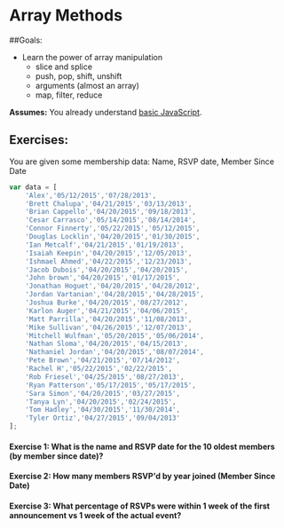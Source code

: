 # Array Methods

##Goals: 
- Learn the power of array manipulation 
	- slice and splice
	- push, pop, shift, unshift
	- arguments (almost an array)
	- map, filter, reduce

**Assumes:** You already understand [basic JavaScript](new-to-js.md). 

## Exercises: 
You are given some membership data: Name, RSVP date, Member Since Date
```js 
var data = [
    'Alex','05/12/2015','07/28/2013',
    'Brett Chalupa','04/21/2015','03/13/2013',
    'Brian Cappello','04/20/2015','09/18/2013',
    'Cesar Carrasco','05/14/2015','08/14/2014',
    'Connor Finnerty','05/22/2015','05/12/2015',
    'Douglas Locklin','04/20/2015','01/30/2015',
    'Ian Metcalf','04/21/2015','01/19/2013',
    'Isaiah Keepin','04/20/2015','12/05/2013',
    'Ishmael Ahmed','04/22/2015','12/23/2013',
    'Jacob Dubois','04/20/2015','04/20/2015',
    'John brown','04/20/2015','01/17/2015',
    'Jonathan Hoguet','04/20/2015','04/28/2012',
    'Jordan Vartanian','04/28/2015','04/28/2015',
    'Joshua Burke','04/20/2015','08/27/2012',
    'Karlon Auger','04/21/2015','04/06/2015',
    'Matt Parrilla','04/20/2015','11/08/2013',
    'Mike Sullivan','04/26/2015','12/07/2013',
    'Mitchell Wulfman','05/20/2015','05/06/2014',
    'Nathan Sloma','04/20/2015','04/15/2013',
    'Nathaniel Jordan','04/20/2015','08/07/2014',
    'Pete Brown','04/21/2015','07/14/2012',
    'Rachel H','05/22/2015','02/22/2015',
    'Rob Friesel','04/25/2015','08/27/2013',
    'Ryan Patterson','05/17/2015','05/17/2015',
    'Sara Simon','04/20/2015','03/27/2015',
    'Tanya Lyn','04/20/2015','02/24/2015',
    'Tom Hadley','04/30/2015','11/30/2014',
    'Tyler Ortiz','04/27/2015','09/04/2013'
];
```

#### Exercise 1: What is the name and RSVP date for the 10 oldest members (by member since date)?

#### Exercise 2: How many members RSVP'd by year joined (Member Since Date)

#### Exercise 3: What percentage of RSVPs were within 1 week of the first announcement vs 1 week of the actual event?


